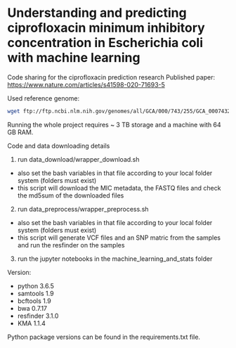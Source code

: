 # Understanding and predicting ciprofloxacin minimum inhibitory concentration in Escherichia coli with machine learning

Code sharing for the ciprofloxacin prediction research 
Published paper: https://www.nature.com/articles/s41598-020-71693-5

Used reference genome: 

``` bash
wget ftp://ftp.ncbi.nlm.nih.gov/genomes/all/GCA/000/743/255/GCA_000743255.1_ASM74325v1/GCA_000743255.1_ASM74325v1_genomic.fna.gz
```

Running the whole project requires ~ 3 TB storage and a machine with 64 GB RAM.

Code and data downloading details

1. run data_download/wrapper_download.sh
 - also set the bash variables in that file according to your local folder system (folders must exist)
 - this script will download the MIC metadata, the FASTQ files and check the md5sum of the downloaded files
 
2. run data_preprocess/wrapper_preprocess.sh
 - also set the bash variables in that file according to your local folder system (folders must exist)
 - this script will generate VCF files and an SNP matric from the samples and run the resfinder on the samples
 
3. run the jupyter notebooks in the machine_learning_and_stats folder

Version:
 - python 3.6.5
 - samtools 1.9
 - bcftools 1.9
 - bwa 0.7.17
 - resfinder 3.1.0
 - KMA 1.1.4
 
Python package versions can be found in the requirements.txt file. 
